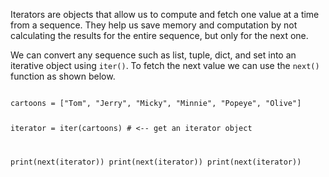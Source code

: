 Iterators are objects that allow us to compute and fetch one value at a time from a sequence. They help us save memory and computation by not calculating the results for the entire sequence, but only for the next one.

We can convert any sequence such as list, tuple, dict, and set into an iterative object using `iter()`. To fetch the next value we can use the `next()` function as shown below.

<codeblock language="python" type="lesson">
<code>
cartoons = ["Tom", "Jerry", "Micky", "Minnie", "Popeye", "Olive"]

iterator = iter(cartoons) # <-- get an iterator object

print(next(iterator))
print(next(iterator))
print(next(iterator))
</code>
</codeblock>